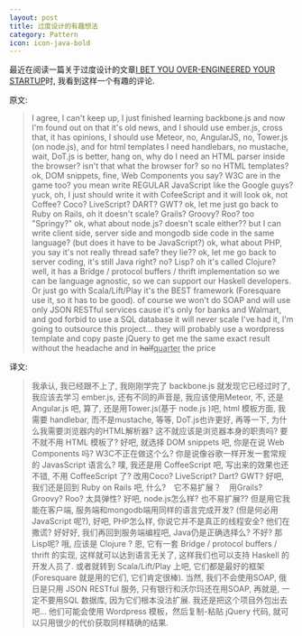 ```yaml
---
layout: post
title: 过度设计的有趣想法
category: Pattern
icon: icon-java-bold
---
```


最近在阅读一篇关于过度设计的文章[I BET YOU OVER-ENGINEERED YOUR STARTUP](http://blog.zemanta.com/i-bet-you-over-engineered-your-startup/)时, 我看到这样一个有趣的评论.

原文:
> I agree, I can't keep up, I just finished learning backbone.js and now I'm found out on that it's old news, and I should use ember.js, cross that, it has opinions, I should use Meteor, no, AngularJS, no, Tower.js (on node.js), and for html templates I need handlebars, no mustache, wait, DoT.js is better, hang on, why do I need an HTML parser inside the browser? isn't that what the browser for? so no HTML templates? ok, DOM snippets, fine, Web Components you say? W3C are in the game too? you mean write REGULAR JavaScript like the Google guys? yuck, oh, I just should write it with CofeeScript and it will look ok, not Coffee? Coco? LiveScript?  DART? GWT? ok, let me just go back to Ruby on Rails, oh it doesn't scale? Grails? Groovy? Roo? too "Springy?" ok, what about node.js? doesn't scale either?? but I can write client side, server side and mongodb side code in the same language? (but does it have to be JavaScript?) ok, what about PHP, you say it's not really thread safe? they lie?? ok, let me go back to server coding, it's still Java right? no? Lisp? oh it's called Clojure? well, it has a Bridge / protocol buffers / thrift implementation so we can be language agnostic, so we can support our Haskell developers. Or just go with Scala/Lift/Play it's the BEST framework (Foresquare use it, so it has to be good). of course we won't do SOAP and will use only JSON RESTful services cause it's only for banks and Walmart, and god forbid to use a SQL database it will never scale
I've had it, I'm going to outsource this project... they will probably use a wordpress template and copy paste jQuery to get me the same exact result without the headache and in <del>half</del><ins>quarter</ins> the price

译文:
> 我承认, 我已经跟不上了, 我刚刚学完了 backbone.js 就发现它已经过时了, 我应该去学习 ember.js, 还有不同的声音是, 我应该使用Meteor, 不, 还是 Angular.js 吧, 算了, 还是用Tower.js(基于 node.js )吧, html 模板方面, 我需要 handlebar, 而不是mustache, 等等, DoT.js也许更好, 再等一下, 为什么我需要浏览器内的HTML解析器? 这不就应该是浏览器本身的职责吗? 要不就不用 HTML 模板了? 好吧, 就选择 DOM snippets 吧, 你是在说 Web Components 吗? W3C不正在做这个么? 你是说像谷歌一样开发一套常规的 JavasScript 语言么? 噗, 我还是用 CoffeeScript 吧, 写出来的效果也还不错, 不用 CoffeeScript 了? 改用Coco? LiveScript? Dart? GWT? 好吧, 我们还是回到 Ruby on Rails 吧, 什么?　它不易扩展？　用Grails? Groovy? Roo? 太具弹性? 好吧, node.js怎么样? 也不易扩展?? 但是用它我能在客户端, 服务端和mongodb端用同样的语言完成开发? (但是何必用 JavaScript 呢?), 好吧, PHP怎么样, 你说它并不是真正的线程安全? 他们在撒谎? 好好好, 我们再回到服务端编程吧, Java仍是正确选择么? 不好? 那Lisp呢? 哦, 应该是 Clojure ? 恩, 它有一套 Bridge / protocol buffers / thrift 的实现, 这样就可以达到语言无关了, 这样我们也可以支持 Haskell 的开发人员了. 或者就转到 Scala/Lift/Play 上吧, 它们都是最好的框架(Foresquare 就是用的它们, 它们肯定很棒). 当然, 我们不会使用SOAP, 俄日是只用 JSON RESTful 服务, 只有银行和沃尔玛还在用SOAP, 再就是, 一定不要用SQL 数据库, 因为它们根本没法扩展. 我还是把这个项目外包出去吧... 他们可能会使用 Wordpress 模板，然后复制-粘贴 jQuery 代码, 就可以只用很少的代价获取同样精确的结果.

